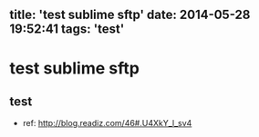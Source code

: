 title: 'test sublime sftp'
date: 2014-05-28 19:52:41
tags: 'test'
---
# test sublime sftp
## test
- ref: <http://blog.readiz.com/46#.U4XkY_l_sv4>